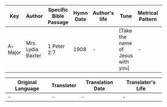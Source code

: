 Key | Author   | Specific Bible Passage     |Hymn Date |Author's life |Tune |Metrical Pattern   |Composer/Source
-- | --------- | ---------------------------|----------|--------------|-----|-------------------|-------------  
A♭ Major |Mrs. Lydia Baxter |1 Peter 2:7 |1908 |- |[Take the name of Jesus with you] |- |W. H. Doane

Original Language | Translater | Translation Date   | Translater's Life  
----------------- | --------- | --------------------|-------------     
\- |- |- |-

